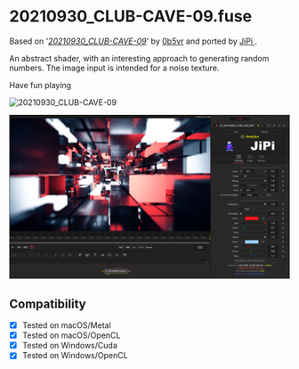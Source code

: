 20210930_CLUB-CAVE-09.fuse
===========

Based on '_[20210930_CLUB-CAVE-09](https://www.shadertoy.com/view/ss3SD8)_' by [0b5vr](https://www.shadertoy.com/user/0b5vr) and ported by [JiPi ](../../Site/Profiles/JiPi.md).

An abstract shader, with an interesting approach to generating random numbers. The image input is intended for a noise texture.

Have fun playing

![20210930_CLUB-CAVE-09](https://user-images.githubusercontent.com/78935215/136195940-27b6d480-b0bf-479c-95be-dfa31060eba9.gif)


[![20210930_CLUB-CAVE-09](20210930_CLUB_CAVE_09.png)](20210930_CLUB-CAVE-09.fuse)



## Compatibility
- [x] Tested on macOS/Metal
- [x] Tested on macOS/OpenCL
- [x] Tested on Windows/Cuda
- [x] Tested on Windows/OpenCL
